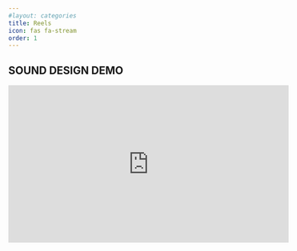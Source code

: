 ```yaml
---
#layout: categories
title: Reels
icon: fas fa-stream
order: 1
---
```



## SOUND DESIGN DEMO

<iframe width="560" height="315" src="https://www.youtube.com/embed/Lq_1ospljmQ" title="YouTube video player" frameborder="0" allow="accelerometer; autoplay; clipboard-write; encrypted-media; gyroscope; picture-in-picture" allowfullscreen></iframe>